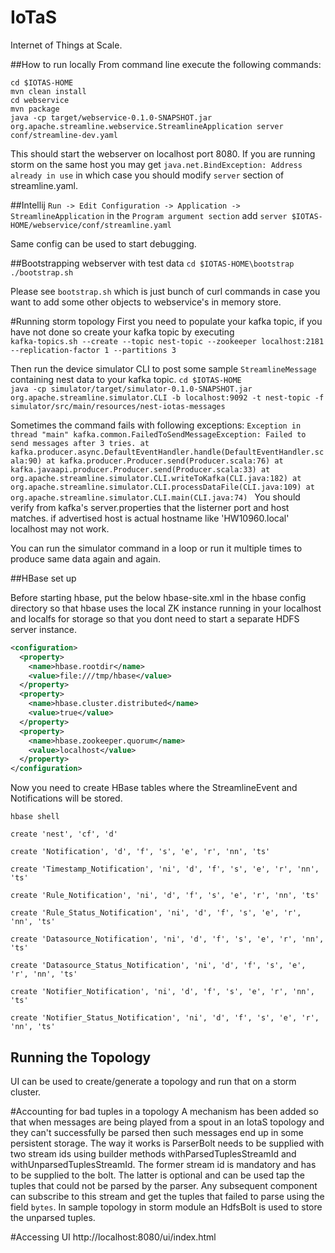 # IoTaS
Internet of Things at Scale.

##How to run locally
From command line execute the following commands:

`cd $IOTAS-HOME`  
`mvn clean install`  
`cd webservice`  
`mvn package`  
`java -cp target/webservice-0.1.0-SNAPSHOT.jar org.apache.streamline.webservice.StreamlineApplication server conf/streamline-dev.yaml`

This should start the webserver on localhost port 8080. If you are running storm on the same host you may get 
`java.net.BindException: Address already in use` in which case you should modify `server` section of streamline.yaml.

##Intellij
`Run -> Edit Configuration -> Application -> StreamlineApplication` in the `Program argument section` add `server $IOTAS-HOME/webservice/conf/streamline.yaml`

Same config can be used to start debugging.

##Bootstrapping webserver with test data
`cd $IOTAS-HOME\bootstrap`
`./bootstrap.sh`

Please see `bootstrap.sh` which is just bunch of curl commands in case you want to add some other objects to webservice's in memory store.

#Running storm topology
First you need to populate your kafka topic, if you have not done so create your kafka topic by executing    
`kafka-topics.sh --create --topic nest-topic --zookeeper localhost:2181 --replication-factor 1 --partitions 3`  

Then run the device simulator CLI to post some sample `StreamlineMessage` containing nest data to your kafka topic.
`cd $IOTAS-HOME`  
`java -cp simulator/target/simulator-0.1.0-SNAPSHOT.jar org.apache.streamline.simulator.CLI -b localhost:9092 -t nest-topic -f simulator/src/main/resources/nest-iotas-messages`

Sometimes the command fails with following exceptions:
`Exception in thread "main" kafka.common.FailedToSendMessageException: Failed to send messages after 3 tries.
    at kafka.producer.async.DefaultEventHandler.handle(DefaultEventHandler.scala:90)
	at kafka.producer.Producer.send(Producer.scala:76)
	at kafka.javaapi.producer.Producer.send(Producer.scala:33)
	at org.apache.streamline.simulator.CLI.writeToKafka(CLI.java:182)
	at org.apache.streamline.simulator.CLI.processDataFile(CLI.java:109)
	at org.apache.streamline.simulator.CLI.main(CLI.java:74)
`
You should verify from kafka's server.properties that the listerner port and host matches. if advertised host is actual hostname like 'HW10960.local' localhost may not work.

You can run the simulator command in a loop or run it multiple times to produce same data again and again.

##HBase set up

Before starting hbase, put the below hbase-site.xml in the hbase config directory so that hbase uses the local ZK instance running in your localhost and localfs for storage so that you dont need to start a separate HDFS server instance.

```xml
<configuration>
  <property>
    <name>hbase.rootdir</name>
    <value>file:///tmp/hbase</value>
  </property>
  <property>
    <name>hbase.cluster.distributed</name>
    <value>true</value>
  </property>
  <property>
    <name>hbase.zookeeper.quorum</name>
    <value>localhost</value>
  </property>
</configuration>
  ```

Now you need to create HBase tables where the StreamlineEvent and Notifications will be stored.
  
`hbase shell`

`create 'nest', 'cf', 'd'`

`create 'Notification', 'd', 'f', 's', 'e', 'r', 'nn', 'ts'`

`create 'Timestamp_Notification', 'ni', 'd', 'f', 's', 'e', 'r', 'nn', 'ts'`

`create 'Rule_Notification', 'ni', 'd', 'f', 's', 'e', 'r', 'nn', 'ts'`

`create 'Rule_Status_Notification', 'ni', 'd', 'f', 's', 'e', 'r', 'nn', 'ts'`

`create 'Datasource_Notification', 'ni', 'd', 'f', 's', 'e', 'r', 'nn', 'ts'`

`create 'Datasource_Status_Notification', 'ni', 'd', 'f', 's', 'e', 'r', 'nn', 'ts'`

`create 'Notifier_Notification', 'ni', 'd', 'f', 's', 'e', 'r', 'nn', 'ts'`

`create 'Notifier_Status_Notification', 'ni', 'd', 'f', 's', 'e', 'r', 'nn', 'ts'`


## Running the Topology
UI can be used to create/generate a topology and run that on a storm cluster.

#Accounting for bad tuples in a topology
A mechanism has been added so that when messages are being played from a 
spout in an IotaS topology and they can't successfully be parsed then such 
messages end up in some persistent storage. The way it works is ParserBolt 
needs to be supplied with two stream ids using builder methods 
withParsedTuplesStreamId and withUnparsedTuplesStreamId. The former stream id
is mandatory and has to be supplied to the bolt. The latter is optional and 
can be used tap the tuples that could not be parsed by the parser. Any 
subsequent component can subscribe to this stream and get the tuples that 
failed to parse using the field `bytes`. In sample topology in storm module 
an HdfsBolt is used to store the unparsed tuples.


#Accessing UI
http://localhost:8080/ui/index.html




